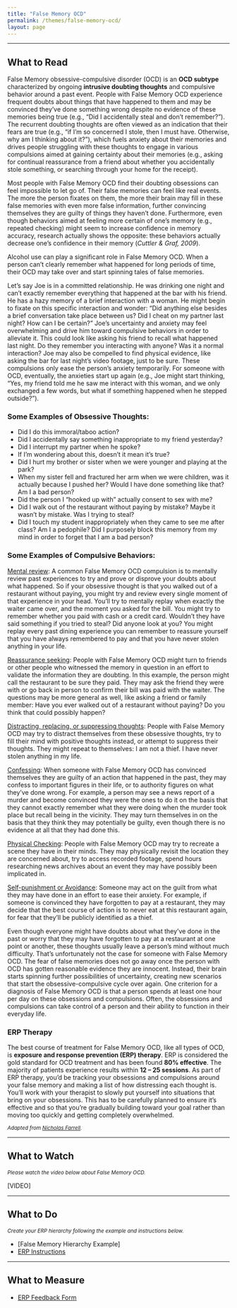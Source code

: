 ```yaml
---
title: "False Memory OCD"
permalink: /themes/false-memory-ocd/
layout: page
---
```

- - - -
## What to Read
False Memory obsessive-compulsive disorder (OCD) is an **OCD subtype** characterized by ongoing **intrusive doubting thoughts** and compulsive behavior around a past event. People with False Memory OCD experience frequent doubts about things that have happened to them and may be convinced they’ve done something wrong despite no evidence of these memories being true (e.g., “Did I accidentally steal and don’t remember?”). The recurrent doubting thoughts are often viewed as an indication that their fears are true (e.g., “if I’m so concerned I stole, then I must have. Otherwise, why am I thinking about it?”), which fuels anxiety about their memories and drives people struggling with these thoughts to engage in various compulsions aimed at gaining certainty about their memories (e.g., asking for continual reassurance from a friend about whether you accidentally stole something, or searching through your home for the receipt). 

Most people with False Memory OCD find their doubting obsessions can feel impossible to let go of. Their false memories can feel like real events. The more the person fixates on them, the more their brain may fill in these false memories with even more false information, further convincing themselves they are guilty of things they haven’t done. Furthermore, even though behaviors aimed at feeling more certain of one’s memory (e.g., repeated checking) might seem to increase confidence in memory accuracy, research actually shows the opposite: these behaviors actually decrease one’s confidence in their memory (*Cuttler & Graf, 2009*).

Alcohol use can play a significant role in False Memory OCD. When a person can’t clearly remember what happened for long periods of time, their OCD may take over and start spinning tales of false memories. 

Let’s say Joe is in a committed relationship. He was drinking one night and can’t exactly remember everything that happened at the bar with his friend. He has a hazy memory of a brief interaction with a woman. He might begin to fixate on this specific interaction and wonder: “Did anything else besides a brief conversation take place between us? Did I cheat on my partner last night? How can I be certain?” Joe’s uncertainty and anxiety may feel overwhelming and drive him toward compulsive behaviors in order to alleviate it. This could look like asking his friend to recall what happened last night. Do they remember you interacting with anyone? Was it a normal interaction? Joe may also be compelled to find physical evidence, like asking the bar for last night’s video footage, just to be sure. These compulsions only ease the person’s anxiety temporarily. For someone with OCD, eventually, the anxieties start up again (e.g., Joe might start thinking, “Yes, my friend told me he saw me interact with this woman, and we only exchanged a few words, but what if something happened when he stepped outside?”).

### Some Examples of Obsessive Thoughts:
- Did I do this immoral/taboo action?
- Did I accidentally say something inappropriate to my friend yesterday?
- Did I interrupt my partner when he spoke?
- If I’m wondering about this, doesn’t it mean it’s true?
- Did I hurt my brother or sister when we were younger and playing at the park?
- When my sister fell and fractured her arm when we were children, was it actually because I pushed her? Would I have done something like that? Am I a bad person?
- Did the person I “hooked up with” actually consent to sex with me?
- Did I walk out of the restaurant without paying by mistake? Maybe it wasn’t by mistake. Was I trying to steal?
- Did I touch my student inappropriately when they came to see me after class? Am I a pedophile? Did I purposely block this memory from my mind in order to forget that I am a bad person?

### Some Examples of Compulsive Behaviors:
<ins>Mental review</ins>: A common False Memory OCD compulsion is to mentally review past experiences to try and prove or disprove your doubts about what happened. So if your obsessive thought is that you walked out of a restaurant without paying, you might try and review every single moment of that experience in your head. You’ll try to mentally replay when exactly the waiter came over, and the moment you asked for the bill. You might try to remember whether you paid with cash or a credit card. Wouldn’t they have said something if you tried to steal? Did anyone look at you? You might replay every past dining experience you can remember to reassure yourself that you have always remembered to pay and that you have never stolen anything in your life.

<ins>Reassurance seeking</ins>: People with False Memory OCD might turn to friends or other people who witnessed the memory in question in an effort to validate the information they are doubting. In this example, the person might call the restaurant to be sure they paid. They may ask the friend they were with or go back in person to confirm their bill was paid with the waiter. The questions may be more general as well, like asking a friend or family member: Have you ever walked out of a restaurant without paying? Do you think that could possibly happen?

<ins>Distracting, replacing, or suppressing thoughts</ins>: People with False Memory OCD may try to distract themselves from these obsessive thoughts, try to fill their mind with positive thoughts instead, or attempt to suppress their thoughts. They might repeat to themselves: I am not a thief. I have never stolen anything in my life.

<ins>Confessing</ins>: When someone with False Memory OCD has convinced themselves they are guilty of an action that happened in the past, they may confess to important figures in their life, or to authority figures on what they’ve done wrong. For example, a person may see a news report of a murder and become convinced they were the ones to do it on the basis that they cannot exactly remember what they were doing when the murder took place but recall being in the vicinity. They may turn themselves in on the basis that they think they may potentially be guilty, even though there is no evidence at all that they had done this.

<ins>Physical Checking</ins>: People with False Memory OCD may try to recreate a scene they have in their minds. They may physically revisit the location they are concerned about, try to access recorded footage, spend hours researching news archives about an event they may have possibly been implicated in. 

<ins>Self-punishment or Avoidance</ins>: Someone may act on the guilt from what they may have done in an effort to ease their anxiety. For example, if someone is convinced they have forgotten to pay at a restaurant, they may decide that the best course of action is to never eat at this restaurant again, for fear that they’ll be publicly identified as a thief.

Even though everyone might have doubts about what they’ve done in the past or worry that they may have forgotten to pay at a restaurant at one point or another, these thoughts usually leave a person’s mind without much difficulty. That’s unfortunately not the case for someone with False Memory OCD. The fear of false memories does not go away once the person with OCD has gotten reasonable evidence they are innocent. Instead, their brain starts spinning further possibilities of uncertainty, creating new scenarios that start the obsessive-compulsive cycle over again. One criterion for a diagnosis of False Memory OCD is that a person spends at least one hour per day on these obsessions and compulsions. Often, the obsessions and compulsions can take control of a person and their ability to function in their everyday life. 

### ERP Therapy
The best course of treatment for False Memory OCD, like all types of OCD, is **exposure and response prevention (ERP) therapy**. ERP is considered the gold standard for OCD treatment and has been found **80% effective**. The majority of patients experience results within **12 – 25 sessions**. As part of ERP therapy, you’d be tracking your obsessions and compulsions around your false memory and making a list of how distressing each thought is. You’ll work with your therapist to slowly put yourself into situations that bring on your obsessions. This has to be carefully planned to ensure it’s effective and so that you’re gradually building toward your goal rather than moving too quickly and getting completely overwhelmed.

<sup>*Adapted from <ins>[Nicholas Farrell](https://www.treatmyocd.com/blog/false-memory-ocd)</ins>.*</sup>

- - - -

## What to Watch
<sup>*Please watch the video below about False Memory OCD.*</sup>

[VIDEO]

- - - -

## What to Do
<sup>*Create your ERP hierarchy following the example and instructions below.*</sup>

- [False Memory Hierarchy Example]
- <ins>[ERP Instructions](https://nader938.github.io/themes/erp-instructions/)</ins>

- - - -

## What to Measure
- <ins>[ERP Feedback Form](https://drive.google.com/file/d/1sV7AfEHtfEZfz-0nEUezAMLIThgSHe9u/view?usp=sharing)</ins>
